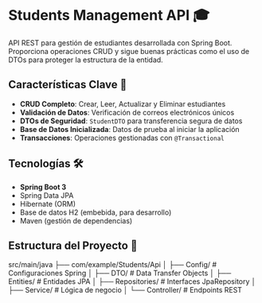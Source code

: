  # Students Management API 🎓

API REST para gestión de estudiantes desarrollada con Spring Boot. Proporciona operaciones CRUD y sigue buenas prácticas como el uso de DTOs para proteger la estructura de la entidad.

## Características Clave 🔑
- **CRUD Completo**: Crear, Leer, Actualizar y Eliminar estudiantes
- **Validación de Datos**: Verificación de correos electrónicos únicos
- **DTOs de Seguridad**: `StudentDTO` para transferencia segura de datos
- **Base de Datos Inicializada**: Datos de prueba al iniciar la aplicación
- **Transacciones**: Operaciones gestionadas con `@Transactional`

## Tecnologías 🛠️
- **Spring Boot 3**
- Spring Data JPA
- Hibernate (ORM)
- Base de datos H2 (embebida, para desarrollo)
- Maven (gestión de dependencias)

## Estructura del Proyecto 📂

src/main/java
├── com/example/Students/Api
│ ├── Config/ # Configuraciones Spring
│ ├── DTO/ # Data Transfer Objects
│ ├── Entities/ # Entidades JPA
│ ├── Repositories/ # Interfaces JpaRepository
│ ├── Service/ # Lógica de negocio
│ └── Controller/ # Endpoints REST




